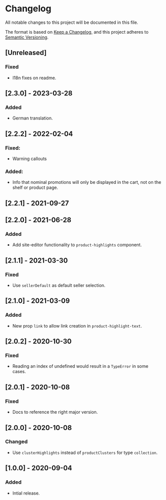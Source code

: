 # Changelog

All notable changes to this project will be documented in this file.

The format is based on [Keep a Changelog](https://keepachangelog.com/en/1.0.0/),
and this project adheres to [Semantic Versioning](https://semver.org/spec/v2.0.0.html).

## [Unreleased]

### Fixed

- I18n fixes on readme.

## [2.3.0] - 2023-03-28

### Added

- German translation.

## [2.2.2] - 2022-02-04
### Fixed:
- Warning callouts
### Added:
- Info that nominal promotions will only be displayed in the cart, not on the shelf or product page.

## [2.2.1] - 2021-09-27

## [2.2.0] - 2021-06-28
### Added
- Add site-editor functionality to `product-highlights` component.

## [2.1.1] - 2021-03-30
### Fixed
- Use `sellerDefault` as default seller selection.

## [2.1.0] - 2021-03-09

### Added
- New prop `link` to allow link creation in `product-highlight-text`.

## [2.0.2] - 2020-10-30

### Fixed

- Reading an index of undefined would result in a `TypeError` in some cases.

## [2.0.1] - 2020-10-08

### Fixed

- Docs to reference the right major version.

## [2.0.0] - 2020-10-08

### Changed

- Use `clusterHighlights` instead of `productClusters` for type `collection`.

## [1.0.0] - 2020-09-04

### Added

- Intial release.
